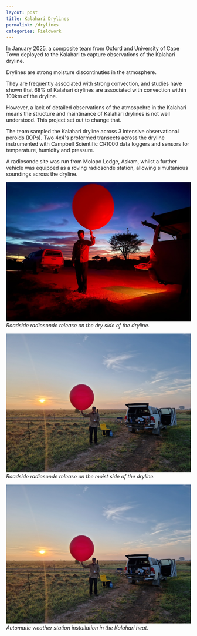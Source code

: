 ```yaml
---
layout: post
title: Kalahari Drylines
permalink: /drylines
categories: Fieldwork
---
```


In January 2025, a composite team from Oxford and University of Cape Town deployed to the Kalahari to capture observations of the Kalahari dryline. 

Drylines are strong moisture discontinuties in the atmosphere.

They are frequently associated with strong convection, and studies have shown that 68% of Kalahari drylines are associated with convection within 100km of the dryline.

However, a lack of detailed observations of the atmospehre in the Kalahari means the structure and maintinance of Kalahari drylines is not well understood. This project set out to change that.

The team sampled the Kalahari dryline across 3 intensive observational peroids (IOPs). Two 4x4's proformed transects across the dryline instrumented with Campbell Scientific CR1000 data loggers and sensors for temperature, humidity and pressure.

A radiosonde site was run from Molopo Lodge, Askam, whilst a further vehicle was equipped as a roving radiosonde station, allowing simultanious soundings across the dryline. 

![img1](/assets/kapex2/ah_night_sonde.jpg)
*Roadside radiosonde release on the dry side of the dryline.*


![img2](/assets/kapex2/ah_roving.jpg)
*Roadside radiosonde release on the moist side of the dryline.*

![img3](/assets/kapex2/ah_roving.jpg)
*Automatic weather station installation in the Kalahari heat.*
